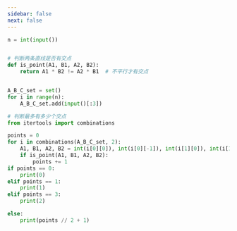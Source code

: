 ```yaml
---
sidebar: false
next: false
---
```

<BlogInfo/>






```python
n = int(input())


# 判断两条直线是否有交点
def is_point(A1, B1, A2, B2):
    return A1 * B2 != A2 * B1  # 不平行才有交点


A_B_C_set = set()
for i in range(n):
    A_B_C_set.add(input()[:3])

# 判断最多有多少个交点
from itertools import combinations

points = 0
for i in combinations(A_B_C_set, 2):
    A1, B1, A2, B2 = int(i[0][0]), int(i[0][-1]), int(i[1][0]), int(i[1][-1])
    if is_point(A1, B1, A2, B2):
        points += 1
if points == 0:
    print(0)
elif points == 1:
    print(1)
elif points == 3:
    print(2)

else:
    print(points // 2 + 1)

```






<ActionBox />
        
<style>#top-box {margin-top:0.5rem!important;}</style>